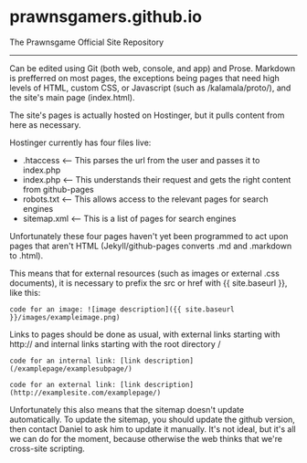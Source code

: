 prawnsgamers.github.io
======================

The Prawnsgame Official Site Repository

-------------------------------------------------------------

Can be edited using Git (both web, console, and app) and Prose.
Markdown is prefferred on most pages, the exceptions being pages that need high levels of HTML, custom CSS, or Javascript (such as /kalamala/proto/), and the site's main page (index.html).

The site's pages is actually hosted on Hostinger, but it pulls content from here as necessary.

Hostinger currently has four files live:

 - .htaccess <-- This parses the url from the user and passes it to index.php
 - index.php <-- This understands their request and gets the right content from github-pages
 - robots.txt <-- This allows access to the relevant pages for search engines
 - sitemap.xml <-- This is a list of pages for search engines

Unfortunately these four pages haven't yet been programmed to act upon pages that aren't HTML (Jekyll/github-pages converts .md and .markdown to .html).

This means that for external resources (such as images or external .css documents), it is necessary to prefix the src or href with {{ site.baseurl }}, like this:

    code for an image: ![image description]({{ site.baseurl }}/images/exampleimage.png)

Links to pages should be done as usual, with external links starting with http:// and internal links starting with the root directory / 

    code for an internal link: [link description](/examplepage/examplesubpage/)

    code for an external link: [link description](http://examplesite.com/examplepage/)

Unfortunately this also means that the sitemap doesn't update automatically. To update the sitemap, you should update the github version, then contact Daniel to ask him to update it manually. It's not ideal, but it's all we can do for the moment, because otherwise the web thinks that we're cross-site scripting.
